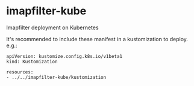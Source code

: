 # imapfilter-kube
Imapfilter deployment on Kubernetes

It's recommended to include these manifest in a kustomization to deploy.
e.g.:
~~~
apiVersion: kustomize.config.k8s.io/v1beta1
kind: Kustomization

resources:
- ../../imapfilter-kube/kustomization
~~~